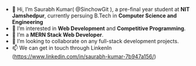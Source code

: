 - 👋 Hi, I’m Saurabh Kumar( @SinchowGit ), a pre-final year student at **NIT Jamshedpur**, currently persuing B.Tech in **Computer Science and Engineering** 
- 👀 I’m interested in **Web Development** and **Competitive Programming**.
- 🌱 I’m a **MERN Stack Web Developer**.
- 💞️ I’m looking to collaborate on any full-stack development projects.
- 📫 We can get in touch through LinkenIn (https://www.linkedin.com/in/saurabh-kumar-7b947a156/)
